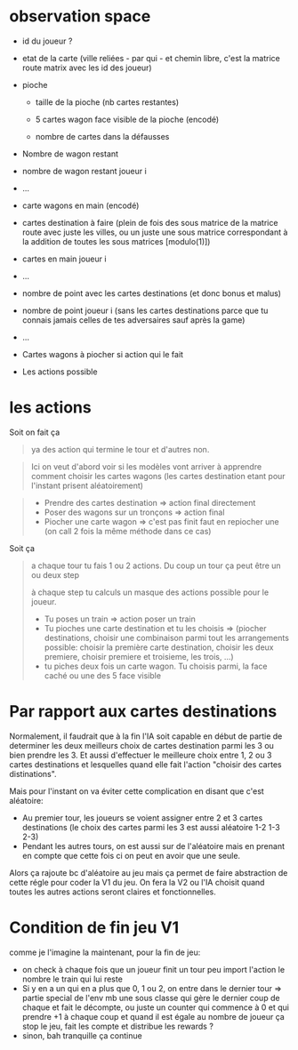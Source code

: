 # observation space
- id du joueur ?

- etat de la carte (ville reliées - par qui - et chemin libre, c'est la matrice route matrix avec les id des joueur)

- pioche
    - taille de la pioche (nb cartes restantes)

    - 5 cartes wagon face visible de la pioche (encodé)

    - nombre de cartes dans la défausses

- Nombre de wagon restant

- nombre de wagon restant joueur i

- ...

- carte wagons en main (encodé)

- cartes destination à faire (plein de fois des sous matrice de la matrice route avec juste les villes, ou un juste une sous matrice correspondant à la addition de toutes les sous matrices [modulo(1)])

- cartes en main joueur i

- ...

- nombre de point avec les cartes destinations (et donc bonus et malus)

- nombre de point joueur i (sans les cartes destinations parce que tu connais jamais celles de tes adversaires sauf après la game)

- ...

- Cartes wagons à piocher si action qui le fait

- Les actions possible

# les actions

Soit on fait ça

>ya des action qui termine le tour et d'autres non.

> Ici on veut d'abord voir si les modèles vont arriver à apprendre comment choisir les cartes wagons (les cartes destination etant pour l'instant prisent aléatoirement)

>- Prendre des cartes destination => action final directement
>- Poser des wagons sur un tronçons => action final
>- Piocher une carte wagon => c'est pas finit faut en repiocher une (on call 2 fois la même méthode dans ce cas)

Soit ça

>a chaque tour tu fais 1 ou 2 actions. Du coup un tour ça peut être un ou deux step
> 
>
> à chaque step tu calculs un masque des actions possible pour le joueur.
>- Tu poses un train => action poser un train
>- Tu pioches une carte destination et tu les choisis => (piocher destinations, choisir une combinaison parmi tout les arrangements possible: choisir la première carte destination, choisir les deux premiere, choisir premiere et troisieme, les trois, ...)
>- tu piches deux fois un carte wagon. Tu choisis parmi, la face caché ou une des 5 face visible
>
>
>
>
>
>


# Par rapport aux cartes destinations

Normalement, il faudrait que à la fin l'IA soit capable en début de partie de determiner les deux meilleurs choix de cartes destination parmi les 3 ou bien prendre les 3. Et aussi d'effectuer le meilleure choix entre 1, 2 ou 3 cartes destinations et lesquelles quand elle fait l'action "choisir des cartes distinations".

Mais pour l'instant on va éviter cette complication en disant que c'est aléatoire:
- Au premier tour, les joueurs se voient assigner entre 2 et 3 cartes destinations (le choix des cartes parmi les 3 est aussi aléatoire 1-2 1-3 2-3)
- Pendant les autres tours, on est aussi sur de l'aléatoire mais en prenant en compte que cette fois ci on peut en avoir que une seule.

Alors ça rajoute bc d'aléatoire au jeu mais ça permet de faire abstraction de cette régle pour coder la V1 du jeu. On fera la V2 ou l'IA choisit quand toutes les autres actions seront claires et fonctionnelles.


# Condition de fin jeu V1

comme je l'imagine la maintenant, pour la fin de jeu:
- on check à chaque fois que un joueur finit un tour peu import l'action le nombre le train qui lui reste
- Si y en a un qui en a plus que 0, 1 ou 2, on entre dans le dernier tour
    => partie special de l'env mb une sous classe qui gère le dernier coup de chaque et fait le décompte, ou juste un counter qui commence à 0 et qui prendre +1 à chaque coup et quand il est égale au nombre de joueur ça stop le jeu, fait les compte et distribue les rewards ? 
- sinon, bah tranquille ça continue
